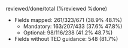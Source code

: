 reviewed/done/total (%reviewed %done)

- Fields mapped: 261/323/671 (38.9% 48.1%)
    - Mandatory: 163/207/433 (37.6% 47.8%)
    - Optional: 98/116/238 (41.2% 48.7%)
- Fields without TED guidance: 548 (81.7%)
